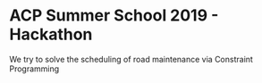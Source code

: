# ACP Summer School 2019 - Hackathon

We try to solve the scheduling of road maintenance via Constraint Programming
